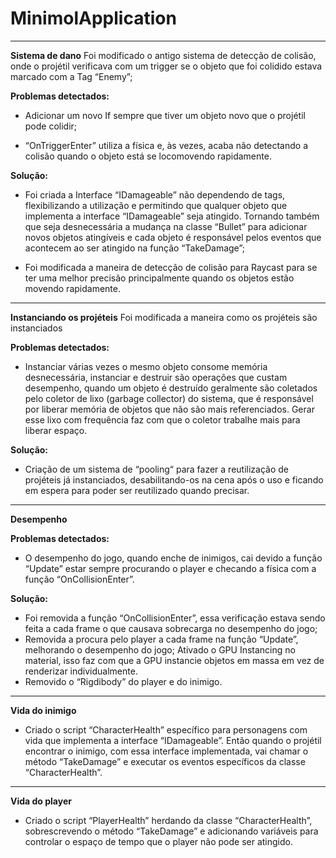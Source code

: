 # MinimolApplication
---
__Sistema de dano__
Foi modificado o antigo sistema de detecção de colisão, onde o projétil verificava com um trigger se o objeto que foi colidido estava marcado com a Tag “Enemy”;

__Problemas detectados:__
- Adicionar um novo If sempre que tiver um objeto novo que o projétil pode colidir;

- “OnTriggerEnter” utiliza a física e, às vezes, acaba não detectando a colisão quando o objeto está se locomovendo rapidamente.

__Solução:__

- Foi criada a Interface “IDamageable” não dependendo de tags, flexibilizando a utilização e permitindo que qualquer objeto que implementa a interface “IDamageable” seja atingido. Tornando também que seja desnecessária a mudança na classe “Bullet” para adicionar novos objetos atingíveis e cada objeto é responsável pelos eventos que acontecem ao ser atingido na função “TakeDamage”;

- Foi modificada a maneira de detecção de colisão para Raycast para se ter uma melhor precisão principalmente quando os objetos estão movendo rapidamente.
---
__Instanciando os projéteis__
Foi modificada a maneira como os projéteis são instanciados
	
__Problemas detectados:__
- Instanciar várias vezes o mesmo objeto consome memória desnecessária, instanciar e destruir são operações que custam desempenho, quando um objeto é destruído geralmente são coletados pelo coletor de lixo (garbage collector) do sistema, que é responsável por liberar memória de objetos que não são mais referenciados. Gerar esse lixo com frequência faz com que o coletor trabalhe mais para liberar espaço.

__Solução:__
- Criação de um sistema de “pooling“ para fazer a reutilização de projéteis já instanciados, desabilitando-os na cena após o uso e ficando em espera para poder ser reutilizado quando precisar.
---

__Desempenho__

__Problemas detectados:__
- O desempenho do jogo, quando enche de inimigos, cai devido a função “Update” estar sempre procurando o player e checando a física com a função “OnCollisionEnter”.

__Solução:__
- Foi removida a função “OnCollisionEnter”, essa verificação estava sendo feita a cada frame o que causava sobrecarga no desempenho do jogo;
- Removida a procura pelo player a cada frame na função “Update”, melhorando o desempenho do jogo;
Ativado o GPU Instancing no material, isso faz com que a GPU instancie objetos em massa em vez de renderizar individualmente.
- Removido o “Rigdibody” do player e do inimigo.
---
__Vida do inimigo__
- Criado o script “CharacterHealth” específico para personagens com vida que implementa a interface “IDamageable”. Então quando o projétil encontrar o inimigo, com essa interface implementada, vai chamar o método “TakeDamage” e executar os eventos específicos da classe “CharacterHealth”.
---
__Vida do player__
- Criado o script “PlayerHealth” herdando da classe “CharacterHealth”, sobrescrevendo o método “TakeDamage” e adicionando variáveis para controlar o espaço de tempo que o player não pode ser atingido.


